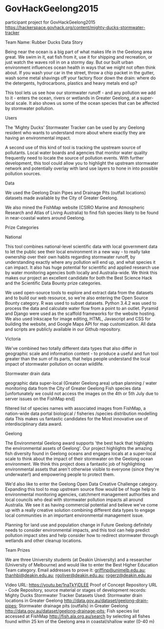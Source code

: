 # GovHackGeelong2015
participant project for GovHackGeelong2015
https://hackerspace.govhack.org/content/mighty-ducks-stormwater-tracker

Team Name: 
Rubber Ducks
Data Story

Being near the ocean is a big part of what makes life in the Geelong area great. We swim in it, eat fish from it, use it for shipping and recreation, or just watch the waves roll in on a stormy day. But our built urban environment influences ocean health in ways that we might not often think about. If you wash your car in the street, throw a chip packet in the gutter, wash some metal shavings off your factory floor down the drain: where do the detergents, hydrocarbons, plastics and heavy metals end up?

This tool lets us see how our stormwater runoff - and any pollution we add to it - enters the ocean, rivers or wetlands in Greater Geelong, at a super-local scale. It also shows us some of the ocean species that can be affected by stormwater pollution.

Users

The 'Mighty Ducks' Stormwater Tracker can be used by any Geelong resident who wants to understand more about where exactly they are having an environmental impact.

A second use of this kind of tool is tracking the upstream source of pollutants. Local water boards and agencies that monitor water quality frequently need to locate the source of pollution events. With further development, this tool could allow you to highlight the upstream stormwater network and potentially overlay with land use layers to hone in into possible pollution sources.

Data

We used the Geelong Drain Pipes and Drainage Pits (outfall locations) datasets made available by the City of Greater Geelong.

We also mined the FishMap website (CSIRO Marine and Atmospheric Research and Atlas of Living Australia) to find fish species likely to be found in near-coastal waters around Geelong.

Prize Categories

National

This tool combines national-level scientific data with local government data to let the public see their local environment in a new way - to really take ownership over their own habits regarding stormwater runoff, by understanding exactly where any pollution will end up, and what species it can impact. It also has huge potential for scientific and applied research use by water monitoring agencies both locally and Australia-wide. We think this makes our project an excellent candidate for both the Best Science Hack and the Scientific Data Bounty prize categories.

We used open-source tools to explore and extract data from the datasets and to build our web resource, so we're also entering the Open Source Bounty category. R was used to subset datasets. Python 3.4.2 was used to process the data and calculate water flow from a point to an outlet. Pyramid and Django were used as the scaffold frameworks for the website hosting.  We also used Inkscape for image editing, HTML, Javascript and CSS for building the website,  and Google Maps API for map customization. All data and scripts are publicly available in our Github repository.

Victoria

We've combined two totally different data types that also differ in geographic scale and information content - to produce a useful and fun tool greater than the sum of its parts, that helps people understand the local impact of stormwater pollution on ocean wildlife.

Stormwater drain data

geographic data
super-local (Greater Geelong area)
urban planning / water monitoring data from the City of Greater Geelong
Fish species data [unfortunately we could not access the images on the 4th or 5th July due to server issues on the FishMap end]

filtered list of species names with associated images
from FishMap, a nation-wide data portal
biological / fisheries /species distribution modelling data
This makes us fantastic candidates for the Most innovative use of interdisciplinary data award.

Geelong

The Environmental Geelong award supports 'the best hack that highlights the environmental assets of Geelong'. Our project highlights the amazing fish diversity found in Geelong oceans and engages locals at a super-local scale to think about the impact of their stormwater on the Geelong ocean environment. We think this project does a fantastic job of highlighting environmental assets that aren't otherwise visible to everyone (since they're underwater!) and empowering people to protect them.

We'd also like to enter the Geelong Open Data Creative Challenge category. Expanding this tool to map upstream source flow would be of huge help to environmental monitoring agencies, catchment management authorities and local councils who deal with stormwater pollution impacts all around Australia. We see it as having commercial potential and believe we've come up with a really creative solution combining different data types to engage local communities in an important environmental management issue.

Planning for land use and population change in Future Geelong definitely needs to consider environmental impacts, and this tool can help predict pollution impact sites and help consider how to redirect stormwater through wetlands and other cleanup locations.

Team Prizes

We are three University students (at Deakin University) and a researcher (University of Melbourne) and would like to enter the Best Higher Education Team category. Email addresses to prove it: griffinp@unimelb.edu.au; thanhbi@deakin.edu.au; rgoliver@deakin.edu.au; rogerz@deakin.edu.au

Video URL: 
https://youtu.be/1naTkYjDLEE
Proof of Concept Repository URL - Code Repository, source material or stages of development records: 
Mighty Ducks Stormwater Tracker
Datasets Used: 
Stormwater drain locations in Greater Geelong http://data.gov.au/dataset/geelong-drain-pipes; Stormwater drainage pits (outfalls) in Greater Geelong http://data.gov.au/dataset/geelong-drainage-pits; Fish species list accessed at FishMap http://fish.ala.org.au/search by selecting all fishes found within 25 km of the Geelong area in coastal/shallow water (0-40 m)